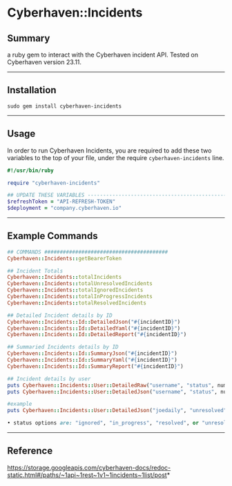 # Cyberhaven::Incidents


## Summary
a ruby gem to interact with the Cyberhaven incident API. Tested on Cyberhaven version 23.11.

---
## Installation

`sudo gem install cyberhaven-incidents`

---
## Usage

In order to run Cyberhaven Incidents, you are required to add these two variables to the top of your file, under the require `cyberhaven-incidents` line.

```ruby
#!/usr/bin/ruby

require "cyberhaven-incidents"

## UPDATE THESE VARIABLES ------------------------------------------------------
$refreshToken = "API-REFRESH-TOKEN"
$deployment = "company.cyberhaven.io"
```

---
## Example Commands

```ruby
## COMMANDS ########################################
Cyberhaven::Incidents::getBearerToken

## Incident Totals
Cyberhaven::Incidents::totalIncidents
Cyberhaven::Incidents::totalUnresolvedIncidents
Cyberhaven::Incidents::totalIgnoredIncidents
Cyberhaven::Incidents::totalInProgressIncidents
Cyberhaven::Incidents::totalResolvedIncidents

## Detailed Incident details by ID
Cyberhaven::Incidents::Id::DetailedJson("#{incidentID}")
Cyberhaven::Incidents::Id::DetailedYaml("#{incidentID}")
Cyberhaven::Incidents::Id::DetailedReport("#{incidentID}")

## Summaried Incidents details by ID
Cyberhaven::Incidents::Id::SummaryJson("#{incidentID}")
Cyberhaven::Incidents::Id::SummaryYaml("#{incidentID}")
Cyberhaven::Incidents::Id::SummaryReport("#{incidentID}")

## Incident details by user
puts Cyberhaven::Incidents::User::DetailedRaw("username", "status", numberOfEvents)
puts Cyberhaven::Incidents::User::DetailedJson("username", "status", numberOfEvents)

#example
puts Cyberhaven::Incidents::User::DetailedJson("joedaily", "unresolved", 100)

• status options are: "ignored", "in_progress", "resolved", or "unresolved"
```

---
## Reference
https://storage.googleapis.com/cyberhaven-docs/redoc-static.html#/paths/~1api~1rest~1v1~1incidents~1list/post*
